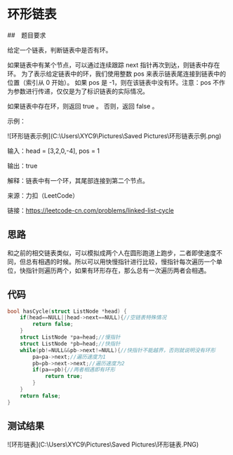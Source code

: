 # 环形链表

##　题目要求

给定一个链表，判断链表中是否有环。

如果链表中有某个节点，可以通过连续跟踪 next 指针再次到达，则链表中存在环。 为了表示给定链表中的环，我们使用整数 pos 来表示链表尾连接到链表中的位置（索引从 0 开始）。 如果 pos 是 -1，则在该链表中没有环。注意：pos 不作为参数进行传递，仅仅是为了标识链表的实际情况。

如果链表中存在环，则返回 true 。 否则，返回 false 。 

示例：

![环形链表示例](C:\Users\XYC9\Pictures\Saved Pictures\环形链表示例.png)

输入：head = [3,2,0,-4], pos = 1

输出：true

解释：链表中有一个环，其尾部连接到第二个节点。

来源：力扣（LeetCode）

链接：https://leetcode-cn.com/problems/linked-list-cycle

## 思路

和之前的相交链表类似，可以模拟成两个人在圆形跑道上跑步，二者即使速度不同，但总有相遇的时候。所以可以用快慢指针进行比较，慢指针每次遍历一个单位，快指针则遍历两个，如果有环形存在，那么总有一次遍历两者会相遇。

## 代码

```c
bool hasCycle(struct ListNode *head) {
    if(head==NULL||head->next==NULL){//空链表特殊情况
        return false;
    }
    struct ListNode *pa=head;//慢指针
    struct ListNode *pb=head;//快指针
    while(pb!=NULL&&pb->next!=NULL){//快指针不能越界，否则就说明没有环形
        pa=pa->next;//遍历速度为1
        pb=pb->next->next;//遍历速度为2
        if(pa==pb){//两者相遇即有环形
            return true;
        }
    }
    return false;
}
```

## 测试结果

![环形链表](C:\Users\XYC9\Pictures\Saved Pictures\环形链表.PNG)